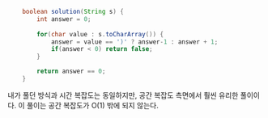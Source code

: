 ```java
    boolean solution(String s) {
        int answer = 0;
        
        for(char value : s.toCharArray()) {
            answer = value == ')' ? answer-1 : answer + 1;
            if(answer < 0) return false;
        }

        return answer == 0;
    }
```
내가 풀던 방식과 시간 복잡도는 동일하지만, 공간 복잡도 측면에서 훨씬 유리한 풀이이다.
이 풀이는 공간 복잡도가 O(1) 밖에 되지 않는다.
